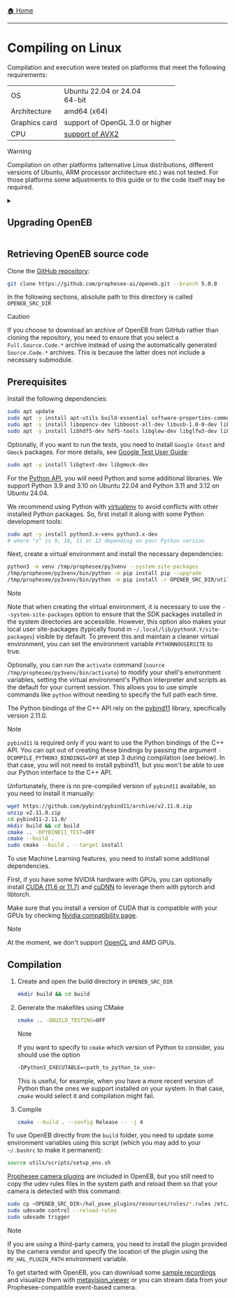 [🏠 Home](https://github.com/ubi-coro/openeb)

---

# Compiling on Linux

Compilation and execution were tested on platforms that meet the following requirements:

| | |
-|-
OS | Ubuntu 22.04 or 24.04<br>64-bit
Architecture | amd64 (x64)
Graphics card | support of OpenGL 3.0 or higher
CPU | [support of AVX2](https://en.wikipedia.org/wiki/Advanced_Vector_Extensions#CPUs_with_AVX2)

> [!WARNING]
>
> Compilation on other platforms (alternative Linux distributions, different versions of Ubuntu, ARM processor architecture etc.) was not tested. For those platforms some adjustments to this guide or to the code itself may be required.

<details>
<summary><h2>Upgrading OpenEB</h2></summary>

Read carefully the [Release Notes](https://docs.prophesee.ai/stable/release_notes.html)
as some changes may impact your usage of our SDK (e.g. [API](https://docs.prophesee.ai/stable/api.html) updates)
and cameras (e.g. [firmware update](https://support.prophesee.ai/portal/en/kb/articles/evk-firmware-versions) might be necessary).

Clean your system from previously installed Prophesee software.

> If after a previous compilation, you chose to deploy the Metavision files in your system path, then go to the `build` folder in the source code directory and launch the following command to remove those files:
>
> ```bash
> sudo make uninstall
> ```

Make a global check in your system paths (`/usr/lib`, `/usr/local/lib`, `/usr/include`, `/usr/local/include`) and in your environment variables (`PATH`, `PYTHONPATH` and `LD_LIBRARY_PATH`) to remove occurrences of Prophesee or Metavision files.
</details>

## Retrieving OpenEB source code

Clone the [GitHub repository](https://github.com/prophesee-ai/openeb):

```bash
git clone https://github.com/prophesee-ai/openeb.git --branch 5.0.0
```

In the following sections, absolute path to this directory is called `OPENEB_SRC_DIR`

> [!CAUTION]
>
> If you choose to download an archive of OpenEB from GitHub rather than cloning the repository, you need to ensure that you select a `Full.Source.Code.*` archive instead of using the automatically generated `Source.Code.*` archives. This is because the latter does not include a necessary submodule.

## Prerequisites

Install the following dependencies:

```bash
sudo apt update
sudo apt -y install apt-utils build-essential software-properties-common wget unzip curl git cmake
sudo apt -y install libopencv-dev libboost-all-dev libusb-1.0-0-dev libprotobuf-dev protobuf-compiler
sudo apt -y install libhdf5-dev hdf5-tools libglew-dev libglfw3-dev libcanberra-gtk-module ffmpeg 
```

Optionally, if you want to run the tests, you need to install `Google Gtest` and `Gmock` packages.
For more details, see [Google Test User Guide](https://google.github.io/googletest/):

```bash
sudo apt -y install libgtest-dev libgmock-dev
```

For the [Python API](https://docs.prophesee.ai/stable/api/python/index.html#chapter-api-python), you will need Python and some additional libraries.
We support Python 3.9 and 3.10 on Ubuntu 22.04 and Python 3.11 and 3.12 on Ubuntu 24.04.

We recommend using Python with [virtualenv](https://virtualenv.pypa.io/en/latest/) to avoid conflicts with other installed Python packages.
So, first install it along with some Python development tools:

```bash
sudo apt -y install python3.x-venv python3.x-dev
# where "x" is 9, 10, 11 or 12 depending on your Python version
```

Next, create a virtual environment and install the necessary dependencies:

```bash
python3 -m venv /tmp/prophesee/py3venv --system-site-packages
/tmp/prophesee/py3venv/bin/python -m pip install pip --upgrade
/tmp/prophesee/py3venv/bin/python -m pip install -r OPENEB_SRC_DIR/utils/python/python_requirements/requirements_openeb.txt
```

> [!NOTE]
>
> Note that when creating the virtual environment, it is necessary to use the `--system-site-packages` option to ensure that the SDK packages installed in the system directories are accessible. However, this option also makes your local user site-packages (typically found in `~/.local/lib/pythonX.Y/site-packages`) visible by default.
> To prevent this and maintain a cleaner virtual environment, you can set the environment variable `PYTHONNOUSERSITE` to true.

Optionally, you can run the `activate` command (`source /tmp/prophesee/py3venv/bin/activate`) to modify your shell's environment variables,
setting the virtual environment's Python interpreter and scripts as the default for your current session.
This allows you to use simple commands like `python` without needing to specify the full path each time.

The Python bindings of the C++ API rely on the [pybind11](https://github.com/pybind) library, specifically version 2.11.0.

> [!NOTE]
>
> `pybind11` is required only if you want to use the Python bindings of the C++ API. You can opt out of creating these bindings by passing the argument `-DCOMPILE_PYTHON3_BINDINGS=OFF` at step 3 during compilation (see below). In that case, you will not need to install pybind11, but you won't be able to use our Python interface to the C++ API.

Unfortunately, there is no pre-compiled version of `pybind11` available, so you need to install it manually:

```bash
wget https://github.com/pybind/pybind11/archive/v2.11.0.zip
unzip v2.11.0.zip
cd pybind11-2.11.0/
mkdir build && cd build
cmake .. -DPYBIND11_TEST=OFF
cmake --build .
sudo cmake --build . --target install
```

To use Machine Learning features, you need to install some additional dependencies.

First, if you have some NVIDIA hardware with GPUs, you can optionally install [CUDA (11.6 or 11.7)](https://developer.nvidia.com/cuda-downloads)
and [cuDNN](https://docs.nvidia.com/deeplearning/cudnn/install-guide/index.html) to leverage them with pytorch and libtorch.

Make sure that you install a version of CUDA that is compatible with your GPUs by checking
[Nvidia compatibility page](https://docs.nvidia.com/deeplearning/cudnn/support-matrix/index.html).

> [!NOTE]
>
> At the moment, we don't support [OpenCL](https://www.khronos.org/opencl/) and AMD GPUs.


## Compilation

1. Create and open the build directory in `OPENEB_SRC_DIR`
    ```bash
    mkdir build && cd build
    ```
2. Generate the makefiles using CMake
    ```bash
    cmake .. -DBUILD_TESTING=OFF
    ```

    > [!NOTE]
    >
    > If you want to specify to `cmake` which version of Python to consider, you should use the option
    >
    > ```bash
    > -DPython3_EXECUTABLE=<path_to_python_to_use>
    > ```
    >
    > This is useful, for example, when you have a more recent version of Python than the ones we support installed on your system.
    > In that case, `cmake` would select it and compilation might fail.

3. Compile
    ```bash
    cmake --build . --config Release -- -j 4
    ```
  
To use OpenEB directly from the `build` folder, you need to update some environment variables using this script (which you may add to your `~/.bashrc` to make it permanent):

```bash
source utils/scripts/setup_env.sh
```

[Prophesee camera plugins](https://docs.prophesee.ai/stable/installation/camera_plugins.html) are included in OpenEB, but you still need to copy the udev rules files in the system path and reload them so that your camera is detected with this command:

```bash
sudo cp <OPENEB_SRC_DIR>/hal_psee_plugins/resources/rules/*.rules /etc/udev/rules.d
sudo udevadm control --reload-rules
sudo udevadm trigger
```

> [!NOTE]
>
> If you are using a third-party camera, you need to install the plugin provided by the camera vendor and specify the location of the plugin using the `MV_HAL_PLUGIN_PATH` environment variable.

To get started with OpenEB, you can download some [sample recordings](https://docs.prophesee.ai/stable/datasets.html) and visualize them with [metavision_viewer](https://docs.prophesee.ai/stable/samples/modules/stream/viewer.html) or you can stream data from your Prophesee-compatible event-based camera.